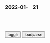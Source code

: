 ### 2022-01-　21

```note
```

<table id="tbc" style="white-space:pre-wrap">
</table>
<button onclick="toggleb()">toggle</button>
<button onclick="loadparse()">loadparse</button>
<br>
<!-- 🌸<br>🍅-　-🍑<hr>🍀 -->
<pre>
<textarea rows="30" cols="100" style="display: none" id="tar">

<font size="2"><b>
洪武：朱元璋最恨欺压百x的人，对这些处以抽肠刑，都是轻的,影视,历史片,好看视频</b></font><br>
https://haokan.baidu.com/v?vid=9556073646732370782&sfrom=baidu-feed

请问在这里的这些人，有一半是干净的吗？

<font size="1" style="color:#DCDCDC"><b>2022/1/21 下午2:56:22</b></font><br>

<font size="2"><b>
gj干部：副市长取缔乱收费，众多干部瞬间没钱，纷纷叫苦连天,影视,犯罪片,好看视频</b></font><br>
https://haokan.baidu.com/v?vid=14187704882053252756&sfrom=baidu-feed

<font size="1" style="color:#DCDCDC"><b>2022/1/21 下午2:49:30</b></font><br>

<font size="2"><b>
大明：马皇后看的太透，朱标若不是太子，皇位之争将血流成河,影视,历史片,好看视频</b></font><br>
https://haokan.baidu.com/v?vid=1602132650386771366&sfrom=baidu-feed

开g之君个个都是从血肉里拱出来的，个个都经历过无数的艰难危险。你爹只有比他所有的敌人都更狠，才能够战胜他们。

可这也不能全怪他，他也是被世道逼出来的。

还有一句话，大臣们肯定没人敢告诉你，只好我来说。a龖龖囗

<font size="1" style="color:#DCDCDC"><b>2022/1/25 下午2:32:12</b></font><br>

<font size="2"><b>
少帅：张学良让老爹回东北坐镇并签字，老爹：你签，你比我写得像,影视,战争片,好看视频</b></font><br>
https://haokan.baidu.com/v?vid=5371424243799257014&sfrom=baidu-feed

别人都不敢说，只能我来说，谁让我是您的宝贝儿子呢。

<font size="1" style="color:#DCDCDC"><b>2022/1/21 下午2:41:04</b></font><br>

<font size="2"><b>
h奸组织举办庆典，张啸林必须出席，陈默终于等来暗杀机会</b></font><br>
https://view.inews.qq.com/a/20211213V051FL00

<font size="1" style="color:#DCDCDC"><b>2022/1/21 下午2:31:49</b></font><br>

<font size="2"><b>
伪上h市z府一周年庆典 h奸自觉春风得意 装模作样的阅兵欢庆</b></font><br>
https://baijiahao.baidu.com/s?id=1644807054272810375&wfr=spider&for=pc

<font size="1" style="color:#DCDCDC"><b>2022/1/21 下午2:32:10</b></font><br>

<font size="2"><b>
新m会成立庆典拿着铁铲锄头阅兵 h奸们感觉人生已经达到了巅峰_北平</b></font><br>
https://www.sohu.com/a/297947437_105641

<font size="1" style="color:#DCDCDC"><b>2022/1/21 下午2:32:47</b></font><br>

<font size="2"><b>
《矢量跑酷》：一款全新跑酷游戏,体育,跑酷,好看视频</b></font><br>
https://haokan.baidu.com/v?vid=9478144652475719674&sfrom=baidu-feed

<font size="1" style="color:#DCDCDC"><b>2022/1/21 下午2:20:34</b></font><br>

<font size="2"><b>
在日本当时情况下，超级巨舰“信浓号”的建设，就是个豆腐渣工程-纪录片-高清完整正版视频在线观看-优酷</b></font><br>
https://v.youku.com/v_show/id_XNDk3NTU5MjU2NA==.html

<font size="1" style="color:#DCDCDC"><b>2022/1/21 下午2:17:34</b></font><br>

<font size="2"><b>
苹果应用商店首次开放第三方支付，“苹果税”躺赚将一去不复返</b></font><br>
https://baijiahao.baidu.com/s?id=1722346773345017506&wfr=spider&for=pc

<font size="1" style="color:#DCDCDC"><b>2022/1/21 下午2:02:29</b></font><br>

<font size="2"><b>
“一鸽都不能少”背后：排练时一次真掉队成就开幕式温馨瞬间</b></font><br>
https://baijiahao.baidu.com/s?id=1723899910424716681&wfr=spider&for=pc

<font size="1" style="color:#DCDCDC"><b>2022/2/5 下午8:33:06</b></font><br>

<font size="2"><b>
古特雷斯：放弃任何人就意味着放弃所有人</b></font><br>
https://baijiahao.baidu.com/s?id=1722242358658331200&wfr=spider&for=pc

<font size="1" style="color:#DCDCDC"><b>2022/1/21 下午1:53:51</b></font><br>

<font size="2"><b>
读懂了朱瞻基，也就读懂了明朝</b></font><br>
https://mbd.baidu.com/newspage/data/landingsuper?context=%7B%22nid%22%3A%22news_9483130456182984701%22%7D&n_type=-1&p_from=-1

普通人在什么时候能够生活得最好呢？那就是盛世前的奋斗时期。

这时候的君主，往往注意休兵养m，也不会奢侈无度，大兴土木。

恰巧北j地震，朱高煦就打算利用这个地震向天下说明朱瞻基即位的不正当，然后移兵j师，夺取大位。

<font size="1" style="color:#DCDCDC"><b>2022/1/21 上午10:49:35</b></font><br>

行吧，咱就是说“拜登”赢麻了……
https://m.thepaper.cn/baijiahao_16720246

<font size="1" style="color:#DCDCDC">2022-02-17</font>

<font size="2"><b>
美g这下赢麻了！_z务_澎湃新闻-The Paper</b></font><br>
https://www.thepaper.cn/newsDetail_forward_16293286

<font size="1" style="color:#DCDCDC"><b>2022/1/21 上午10:47:08</b></font><br>

<font size="2"><b>
赢麻了，没意思【那年那兔那些事儿吧】_百度贴吧</b></font><br>
https://tieba.baidu.com/p/6636964964

　y00827510
这叫从胜利走向另一个胜利，建g同志那年代的人懂

<font size="1" style="color:#DCDCDC"><b>2022/1/21 上午10:46:01</b></font><br>

<font size="2"><b>
赢麻了：两广总督叶名琛的“战狼”式外交术给帝g带来了什么？| 循迹晓讲</b></font><br>
http://www.360doc.com/content/21/0205/11/72042116_960811358.shtml

<font size="1" style="color:#DCDCDC"><b>2022/1/21 上午10:44:06</b></font><br>

<font size="2"><b>
知情人称家暴男在公司唯唯诺诺 没想到背地里这样_知情人称家暴男在公司唯唯诺诺_孩子_受害人</b></font><br>
https://www.sohu.com/a/518062101_120915001

<font size="1" style="color:#DCDCDC"><b>2022/1/21 上午10:39:08</b></font><br>

<font size="2"><b>
王小波：花剌子模信使问题_zg</b></font><br>
https://www.sohu.com/a/398454519_475956

据《史记·吴太伯世家》记载，有人向吴王夫差报告战败的消息，夫差大怒，“斩七人于幕下”

我们现在所治之学，只是完备药店的药材，对它能治什么病不做保证。另一种说道，本人所治之学对于现在人类所遇到的问题马上就有答案，这就如卖大力丸的，这种丸药百病通治，吃下去有病治病，无病强身。zg的学者素来有卖大力丸的传统，喜欢作妙语以动天听。这就造成了一种气氛，除了大力丸式的学问，旁的都不是学问。在这种压力之下，我们有时也想做几句惊人之语，但又痛感缺少想像力。

假设有真的学术和艺术存在的话，在人变得滑头时它会离人世远去，等到过了那一阵子，人们又可以把它召唤回来——此种事件叫做“文艺复兴”。我们现在就有召唤的冲动，

恕我说得难听，现在的人文知识分子在诚恳方面没几个能和马老相比。所以他们召唤的东西是什么，我连打听都不敢打听。

<font size="1" style="color:#DCDCDC"><b>2022/1/21 上午10:14:59</b></font><br>

<font size="2"><b>
贾也：只有好消息的花剌子模——君王的信使和皇帝的骗子</b></font><br>
https://www.sohu.com/a/202119693_570251?_f=index_pagerecom_3

这位君王一厢情愿地认为：鼓励好消息的到来，处死带来坏消息的人，就能根绝坏消息，从此河清海宴，天下太平，可以千秋万代了。

这不是明显脑壳有问题吗？智力状态基本等同于鸵鸟。只要杀死带来坏消息的人，坏消息就不复存在，这和鸵鸟以为只要把头——其实是眼睛——埋进沙堆，狮子就不会朝自己扑来，思维水准是高度一致。

但你能和君王去讲理吗？假如能和他讲理，他就不是君王了！君王总是对的，而臣m总是不对，唯有这样，才能确立起至高无上的q威。

其实，君王这么做，无非想确立权力话语体系，就是让信使按他喜欢的去说。如此一来，就能实现伟大的花剌子模梦了。
https://5b0988e595225.cdn.sohucs.com/images/20171103/9f55c475e4d847a893b2686ff6999ead.jpeg

如果你看到了不同的东西，又说出了他不喜欢的消息，那就是你的不对了，不是你在造谣，还有谁在造谣？你这是在“赤果果”地挑战君王的q威啊，不将你喂老虎，岂不是“三人成虎”，成为危害他的统治猛虎？

作为一名信使，其身份只不过消息的中介罢了，本来就是无辜的，但送消息这事，却成为关系到生死的技术活了，送好消息有犒赏，送坏消息就送命，利害关系一权衡，就觉得很有必要对消息进行技术处理。

对于传递消息的信使而言：消息的真假无所谓，关键在于消息的好坏啊，只要符合君王的心理预期就是好消息，反之，则为坏消息。而消息好坏又恰恰直接跟自己的生死联系了起来，这无疑在鼓励信使们传播假消息。

于是，他们就只负责向君王送“好消息”了，发现“坏消息”就刻意隐瞒下来，甚至开始滥加篡改了，把“坏消息”也精心加工成“好消息”的。

久而久之，这些信使们都成为一个传播“正能量”的“好消息信使”了。

至于那些坚持“真消息”的信使，那是自讨没趣的，不仅跟君王作对，而且还在跟mz作对。不要说是这个“真消息”是“坏”的，即使这个“真消息”是“好”的，但因与已送到君王那里的“好消息”相牴牾，mz必然也会群起而攻之，从而反对这个“真消息”，把这个人彻底臭批，甚至从肉体上毁灭。

马寅初提出了“新人口论”，不符合当时的“好消息”，于是大家都来批判马寅初，以为只要把马寅初臭批一顿，就可以根绝zg的人口问题，

“上有所好，下必甚焉”，各种mz的平庸之恶，在远处都是一个“无所不能”、“至高无上”的大恶魔在狞笑。最终整个gj都处于虚幻之中。

就像花剌子模这个gj，那时貌似实现了世界强g的梦想，绝对牛逼到飞上天了，君王英明神武、rm幸福富足、经济超过南宋、军事吓尿蒙古……而且全国上上下下，都在坚持维护在花剌子模只有“好消息”能传播出去！

看看大跃进时候的报纸，满满的既视感。最终，这个社会就成为《皇帝的新装》一般童话世界。
https://5b0988e595225.cdn.sohucs.com/images/20171103/1f0a0114ec284a509ca08b73918422d9.jpeg

因为大家都生活虚假的“好消息”之中，都假模假式地适应这种环境，最终连君王概莫能外，也必须生活在虚假之中。

原来君王在光着屁股转圈，

<font size="1" style="color:#DCDCDC"><b>2022/1/21 上午10:04:46</b></font><br>

<font size="2"><b>
张昕：普j语境中的“俄罗斯”，是在帝g和m族gj之间“走钢丝”？</b></font><br>
https://mbd.baidu.com/newspage/data/landingsuper?context=%7B%22nid%22%3A%22news_9414786510041735714%22%7D&n_type=-1&p_from=-1

<font size="1" style="color:#DCDCDC"><b>2022/1/21 上午9:59:07</b></font><br>

</textarea>
</pre>
<!-- 🍀<br>🍑-　-🍅<hr>🌸 -->

```tip
```

<script src="https://cdn.jsdelivr.net/npm/jquery@3.5.1/dist/jquery.min.js"></script>

<link rel="stylesheet" href="https://cdn.jsdelivr.net/gh/fancyapps/fancybox@3.5.7/dist/jquery.fancybox.min.css" />
<script src="https://cdn.jsdelivr.net/gh/fancyapps/fancybox@3.5.7/dist/jquery.fancybox.min.js"></script>

<script type="text/javascript">

var __urlRegex = /(\b(https?|ftp|file):\/\/[-A-Z0-9+&@#\/%?=~_|!:,.;]*[-A-Z0-9+&@#\/%=~_|])/ig;
var __imgRegex = /\.(?:jpe?g|gif|png|webp)$/i;

loadparse();

function parseURL($string){

    var exp = __urlRegex;
    return $string.replace(exp,function(match){
            __imgRegex.lastIndex=0;
            if(__imgRegex.test(match)){
                return '<a data-fancybox="gallery" href="' + match.replace("/p=700", "")
                 + '"><img src="' + match.replace("/p=700", "/p=160x200")+'" width="64"></a>';
            }
            else{
                return '<a href="' + match + '" target="_blank">' + match + '</a>';
            }
        }
    );
}

function loadparse() {
  tbc.innerHTML = parseURL(tar.value);
}

function toggleb() {
  var x = document.getElementById("tar");
  if (x.style.display === "none") {
    x.style.display = "";
  } else {
    x.style.display = "none";
  }
}

</script>
